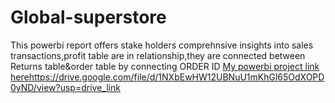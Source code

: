 # Global-superstore
This powerbi report offers stake holders comprehnsive insights into sales transactions,profit table are in relationship,they are connected between Returns table&amp;order table by connecting ORDER ID
[My powerbi project link here]()https://drive.google.com/file/d/1NXbEwHW12UBNuU1mKhGl65OdXOPD0yND/view?usp=drive_link
